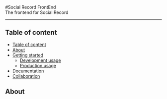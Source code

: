 #Social Record FrontEnd  
The frontend for Social Record

---

## Table of content

- [Table of content](#table-of-content)
- [About](#about)
- [Getting started](#getting-started)
  - [Development usage](#development-usage)
  - [Production usage](#production-usage)
- [Documentation](#documentation)
- [Collaboration](#collaboration)

## About
